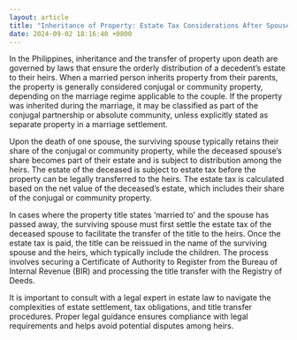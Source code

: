 ```yaml
---
layout: article
title: "Inheritance of Property: Estate Tax Considerations After Spouse's Death"
date: 2024-09-02 18:16:40 +0800
---
```


<p>In the Philippines, inheritance and the transfer of property upon death are governed by laws that ensure the orderly distribution of a decedent’s estate to their heirs. When a married person inherits property from their parents, the property is generally considered conjugal or community property, depending on the marriage regime applicable to the couple. If the property was inherited during the marriage, it may be classified as part of the conjugal partnership or absolute community, unless explicitly stated as separate property in a marriage settlement.</p><p>Upon the death of one spouse, the surviving spouse typically retains their share of the conjugal or community property, while the deceased spouse’s share becomes part of their estate and is subject to distribution among the heirs. The estate of the deceased is subject to estate tax before the property can be legally transferred to the heirs. The estate tax is calculated based on the net value of the deceased’s estate, which includes their share of the conjugal or community property.</p><p>In cases where the property title states ‘married to’ and the spouse has passed away, the surviving spouse must first settle the estate tax of the deceased spouse to facilitate the transfer of the title to the heirs. Once the estate tax is paid, the title can be reissued in the name of the surviving spouse and the heirs, which typically include the children. The process involves securing a Certificate of Authority to Register from the Bureau of Internal Revenue (BIR) and processing the title transfer with the Registry of Deeds.</p><p>It is important to consult with a legal expert in estate law to navigate the complexities of estate settlement, tax obligations, and title transfer procedures. Proper legal guidance ensures compliance with legal requirements and helps avoid potential disputes among heirs.</p>